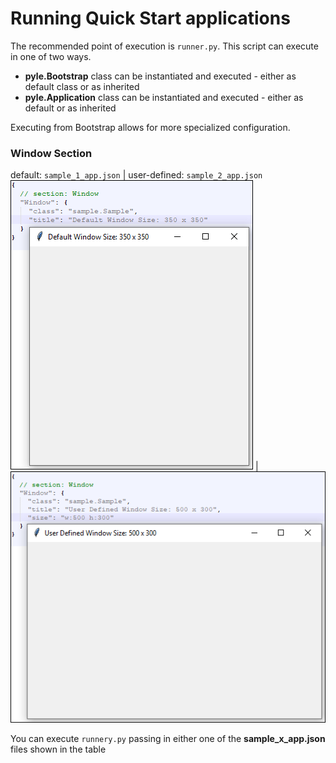 # Running Quick Start applications

The recommended point of execution is `runner.py`. This script can execute in one of two ways.

* **pyle.Bootstrap** class can be instantiated and executed - either as default class or as inherited  
* **pyle.Application** class can be instantiated and executed - either as default or as inherited

Executing from Bootstrap allows for more specialized configuration.

### Window Section

 default: `sample_1_app.json` | user-defined: `sample_2_app.json`
 ![default window size][def_win] | ![user defined size][usr_win]
 

You can execute `runnery.py` passing in either one of the **sample_x_app.json** files shown in the table


[def_win]: https://github.com/razorware/pyxelbox/blob/master/images/350_x_350_default_window.PNG "Default Window Size"
[usr_win]: https://github.com/razorware/pyxelbox/blob/master/images/500_x_300_window.PNG "User Defined Window Size"